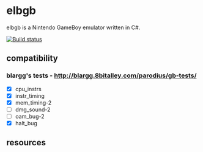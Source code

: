 # elbgb

elbgb is a Nintendo GameBoy emulator written in C#.

[![Build status](https://ci.appveyor.com/api/projects/status/h8jpmjktso40caf0?svg=true)](https://ci.appveyor.com/project/eightlittlebits/elbgb)

## compatibility

### blargg's tests - <http://blargg.8bitalley.com/parodius/gb-tests/>

- [x] cpu\_instrs  
- [x] instr\_timing
- [x] mem\_timing-2
- [ ] dmg\_sound-2 
- [ ] oam\_bug-2   
- [x] halt\_bug    

## resources